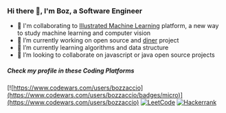 ### Hi there 👋, I'm Boz, a Software Engineer

- 🧠 I'm collaborating to [Illustrated Machine Learning](https://github.com/illustrated-machine-learning) platform, a new way to study machine learning and computer vision
- 🔭 I’m currently working on open source and [diner](https://github.com/bozzelliandrea/diner) project
- 🌱 I’m currently learning algorithms and data structure
- 👯 I’m looking to collaborate on javascript or java open source projects

##### Check my profile in these Coding Platforms

[![https://www.codewars.com/users/bozzaccio](https://www.codewars.com/users/bozzaccio/badges/micro)](https://www.codewars.com/users/bozzaccio)
[![LeetCode](https://img.shields.io/badge/-LeetCode-ff8c00?style=flat&labelColor=ff8c00&logo=LeetCode&logoColor=white)](https://leetcode.com/bozzelliandrea/)
[![Hackerrank](https://img.shields.io/badge/-hackerrank-7cfc00?style=flat&labelColor=7cfc00&logo=hackerrank&logoColor=white)](https://www.hackerrank.com/bozzelliandrea)
